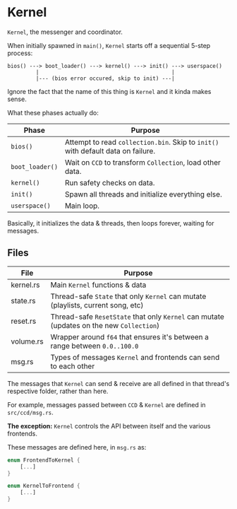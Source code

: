 # Kernel
`Kernel`, the messenger and coordinator.

When initially spawned in `main()`, `Kernel` starts off a sequential 5-step process:
```
bios() ---> boot_loader() ---> kernel() ---> init() ---> userspace()
         |                                          |
         |--- (bios error occured, skip to init) ---|
```
Ignore the fact that the name of this thing is `Kernel` and it kinda makes sense.

What these phases actually do:

| Phase           | Purpose |
|-----------------|---------|
| `bios()`        | Attempt to read `collection.bin`. Skip to `init()` with default data on failure.
| `boot_loader()` | Wait on `CCD` to transform `Collection`, load other data.
| `kernel()`      | Run safety checks on data.
| `init()`        | Spawn all threads and initialize everything else.
| `userspace()`   | Main loop.

Basically, it initializes the data & threads, then loops forever, waiting for messages.

## Files
| File           | Purpose |
|----------------|---------|
| kernel.rs      | Main `Kernel` functions & data
| state.rs       | Thread-safe `State` that only `Kernel` can mutate (playlists, current song, etc)
| reset.rs       | Thread-safe `ResetState` that only `Kernel` can mutate (updates on the new `Collection`)
| volume.rs      | Wrapper around `f64` that ensures it's between a range between `0.0..100.0`
| msg.rs         | Types of messages `Kernel` and frontends can send to each other

The messages that `Kernel` can send & receive are all defined in that thread's respective folder, rather than here.

For example, messages passed between `CCD` & `Kernel` are defined in `src/ccd/msg.rs`.

**The exception:** `Kernel` controls the API between itself and the various frontends.

These messages are defined here, in `msg.rs` as:
```rust
enum FrontendToKernel {
	[...]
} 

enum KernelToFrontend {
	[...]
} 
```
